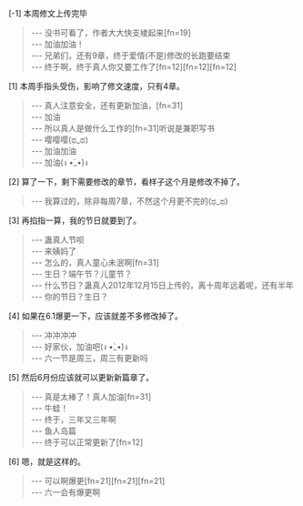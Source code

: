 
[-1] 本周修文上传完毕
>--- 没书可看了，作者大大快支棱起来[fn=19]<br>
>--- 加油加油！<br>
>--- 兄弟们，还有9章，终于爱情(不是)修改的长跑要结束<br>
>--- 终于啊，终于真人你又要工作了[fn=12][fn=12][fn=12]<br>

[1] 本周手指头受伤，影响了修文速度，只有4章。
>--- 真人注意安全，还有更新加油，[fn=31]<br>
>--- 加油<br>
>--- 所以真人是做什么工作的[fn=31]听说是兼职写书<br>
>--- 嘤嘤嘤(ಥ_ಥ)<br>
>--- 加油加油<br>
>--- 加油(ง •̀_•́)ง<br>

[2] 算了一下，剩下需要修改的章节，看样子这个月是修改不掉了。
>--- 我算过的，除非每周7章，不然这个月更不完的(ಥ_ಥ)<br>

[3] 再掐指一算，我的节日就要到了。
>--- 蛊真人节呗<br>
>--- 来姨妈了<br>
>--- 怎么的，真人童心未泯啊[fn=31]<br>
>--- 生日？端午节？儿童节？<br>
>--- 什么节日？蛊真人2012年12月15日上传的，离十周年远着呢，还有半年<br>
>--- 你的节日？生日？<br>

[4] 如果在6.1爆更一下，应该就差不多修改掉了。
>--- 冲冲冲冲<br>
>--- 好家伙，加油吧(ง •̀_•́)ง<br>
>--- 六一节是周三，周三有更新吗<br>

[5] 然后6月份应该就可以更新新篇章了。
>--- 真是太棒了！真人加油[fn=31]<br>
>--- 牛蛙！<br>
>--- 终于，三年又三年啊<br>
>--- 鱼人岛篇<br>
>--- 终于可以正常更新了[fn=12]<br>

[6] 嗯，就是这样的。
>--- 可以啊爆更[fn=21][fn=21][fn=21]<br>
>--- 六一会有爆更啊<br>
